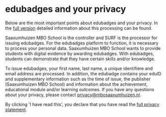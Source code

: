 # edubadges and your privacy

Below are the most important points about edubadges and your privacy. In the [full version](https://raw.githubusercontent.com/edubadges/privacy/master/mbo/mbo-school-saaxumhuizen/edubadges-formal-text-en.md) detailed information about this processing can be found.

Saaxumhuizen MBO School is the controller and SURF is the processor for issuing edubadges. For the edubadges platform to function, it is necessary to process your personal data. Saaxumhuizen MBO School wants to provide students with digital evidence by awarding edubadges. With edubadges, students can demonstrate that they have certain skills and/or knowledge.

To issue edubadges, your first name, last name, a unique identifiere and email address are processed. In addition, the edubadge contains your eduID and supplementary information such as the time of issue, the publisher (Saaxumhuizen MBO School) and information about the achievement, educational module and/or learning outcomes. If you have any questions about your privacy, please contact [privacy@mbosaaxumhuizen.nl](mailto:privacy@mbosaaxumhuizen.nl). 

By clicking 'I have read this', you declare that you have read the [full privacy statement](https://raw.githubusercontent.com/edubadges/privacy/master/mbo/mbo-school-saaxumhuizen/edubadges-formal-text-en.md).
